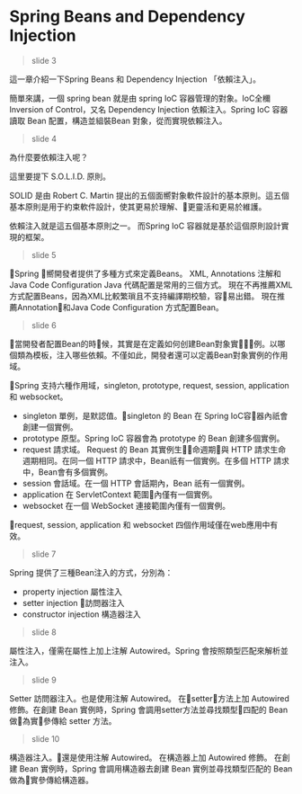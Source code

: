 # Spring Beans and Dependency Injection

> slide 3

這一章介紹一下Spring Beans 和 Dependency Injection 「依賴注入」。

簡單來講，一個 spring bean 就是由 spring IoC 容器管理的對象。IoC全穪 Inversion of Control，又名 Dependency Injection 依賴注入。Spring IoC 容器讀取 Bean 配置，構造並組裝Bean 對象，從而實現依賴注入。

> slide 4

為什麼要依賴注入呢？

這里要提下 S.O.L.I.D. 原則。

SOLID 是由 Robert C. Martin 提出的五個面嚮對象軟件設計的基本原則。這五個基本原則是用于約束軟件設計，使其更易於理解、更靈活和更易於維護。

依賴注入就是這五個基本原則之一。
而Spring IoC 容器就是基於這個原則設計實現的框架。

> slide 5

Spring 嚮開發者提供了多種方式來定義Beans。
XML, Annotations 注解和 Java Code Configuration Java 代碼配置是常用的三個方式。 
現在不再推薦XML 方式配置Beans，因為XML比較繁瑣且不支持編譯期校驗，容易出錯。
現在推薦Annotation和Java Code Configuration 方式配置Bean。

> slide 6

當開發者配置Bean的時候，其實是在定義如何创建Bean對象實例。以哪個類為模板，注入哪些依賴。不僅如此，開發者還可以定義Bean對象實例的作用域。

Spring 支持六種作用域，singleton, prototype, request, session, application 和 websocket。

* singleton 單例，是默認值。singleton 的 Bean 在 Spring IoC容器內祇會創建一個實例。
* prototype 原型。Spring IoC 容器會為 prototype 的 Bean 創建多個實例。
* request 請求域。 Request 的 Bean 其實例生命週期與 HTTP 請求生命週期相同。在同一個 HTTP 請求中，Bean祇有一個實例。在多個 HTTP 請求中，Bean會有多個實例。
* session 會話域。在一個 HTTP 會話期內，Bean 祇有一個實例。
* application 在 ServletContext 範圍內僅有一個實例。
* websocket 在一個 WebSocket 連接範圍內僅有一個實例。

request, session, application 和 websocket 四個作用域僅在web應用中有效。

> slide 7

Spring 提供了三種Bean注入的方式，分別為：

* property injection 屬性注入
* setter injection 訪問器注入
* constructor injection 構造器注入

> slide 8

屬性注入，僅需在屬性上加上注解 Autowired。Spring 會按照類型匹配來解析並注入。

> slide 9

Setter 訪問器注入。也是使用注解 Autowired。 在setter方法上加 Autowired 修飾。在創建 Bean 實例時，Spring 會調用setter方法並尋找類型四配的 Bean做為實參傳給 setter 方法。

> slide 10

構造器注入。還是使用注解 Autowired。 在構造器上加 Autowired 修飾。 在創建 Bean 實例時，Spring 會調用構造器去創建 Bean 實例並尋找類型匹配的 Bean 做為實參傳給構造器。


